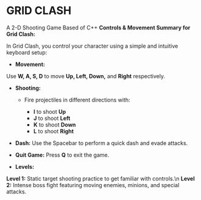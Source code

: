 # GRID CLASH
A 2-D Shooting Game Based of C++ 
**Controls & Movement Summary for Grid Clash:**

In Grid Clash, you control your character using a simple and intuitive keyboard setup:

* **Movement:**

Use **W, A, S, D** to move **Up, Left, Down,** and **Right** respectively.
 
* **Shooting:**

  * Fire projectiles in different directions with:

    * **I** to shoot **Up**
    * **J** to shoot **Left**
    * **K** to shoot **Down**
    * **L** to shoot **Right**
* **Dash:** Use the Spacebar to perform a quick dash and evade attacks.

* **Quit Game:** Press **Q** to exit the game.

* **Levels:**

**Level 1:** Static target shooting practice to get familiar with controls.\n
**Level 2:** Intense boss fight featuring moving enemies, minions, and special attacks.
